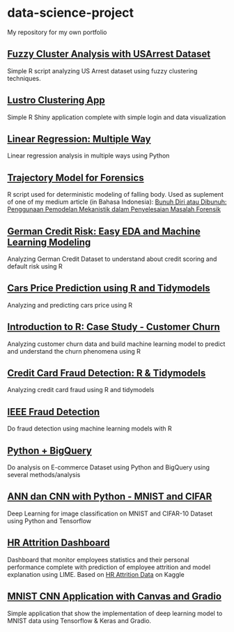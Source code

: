 # data-science-project
My repository for my own portfolio

## [Fuzzy Cluster Analysis with USArrest Dataset](https://github.com/hadimaster65555/fuzzy-cluster-analysis-with-USArrest-Data)

Simple R script analyzing US Arrest dataset using fuzzy clustering techniques.

## [Lustro Clustering App](https://github.com/hadimaster65555/clustering-app2)

Simple R Shiny application complete with simple login and data visualization

## [Linear Regression: Multiple Way](https://github.com/hadimaster65555/linear-regression-multiple-way)

Linear regression analysis in multiple ways using Python

## [Trajectory Model for Forensics](https://github.com/hadimaster65555/trajectory-model-for-forensics)

R script used for deterministic modeling of falling body. Used as suplement of one of my medium article (in Bahasa Indonesia): [Bunuh Diri atau Dibunuh: Penggunaan Pemodelan Mekanistik dalam Penyelesaian Masalah Forensik](https://medium.com/indor/bunuh-diri-atau-dibunuh-penggunaan-pemodelan-mekanistik-dalam-penyelesaian-masalah-3802032b424f)

## [German Credit Risk: Easy EDA and Machine Learning Modeling](https://www.kaggle.com/code/hadimaster/german-credit-risk-easy-eda-and-machine-learning)
Analyzing German Credit Dataset to understand about credit scoring and default risk using R

## [Cars Price Prediction using R and Tidymodels](https://www.kaggle.com/code/hadimaster/cars-price-prediction-using-r-and-tidymodels)
Analyzing and predicting cars price using R

## [Introduction to R: Case Study - Customer Churn](https://www.kaggle.com/code/hadimaster/introduction-to-r-case-study-customer-churn)
Analyzing customer churn data and build machine learning model to predict and understand the churn phenomena using R

## [Credit Card Fraud Detection: R & Tidymodels](https://www.kaggle.com/code/hadimaster/credit-card-fraud-detection-r-tidymodels)
Analyzing credit card fraud using R and tidymodels

## [IEEE Fraud Detection](https://www.kaggle.com/code/hadimaster/ieee-fraud-detection)
Do fraud detection using machine learning models with R

## [Python + BigQuery](https://colab.research.google.com/drive/1qAkEyKq20uiWS-nB9BvG8b7Fo3w3NXLE?usp=sharing)
Do analysis on E-commerce Dataset using Python and BigQuery using several methods/analysis

## [ANN dan CNN with Python - MNIST and CIFAR](https://colab.research.google.com/drive/12YynZWNk1U2d1mYayhNIRjDgYBrvanyw?usp=sharing)
Deep Learning for image classification on MNIST and CIFAR-10 Dataset using Python and Tensorflow

## [HR Attrition Dashboard](https://huggingface.co/spaces/hadimaster65555/hr_attrition_dashboard)
Dashboard that monitor employees statistics and their personal performance complete with prediction of employee attrition and model explanation using LIME. Based on [HR Attrition Data](https://www.kaggle.com/datasets/gummulasrikanth/hr-employee-retention) on Kaggle 

## [MNIST CNN Application with Canvas and Gradio](https://huggingface.co/spaces/hadimaster65555/mnist_canvas)
Simple application that show the implementation of deep learning model to MNIST data using Tensorflow & Keras and Gradio.
